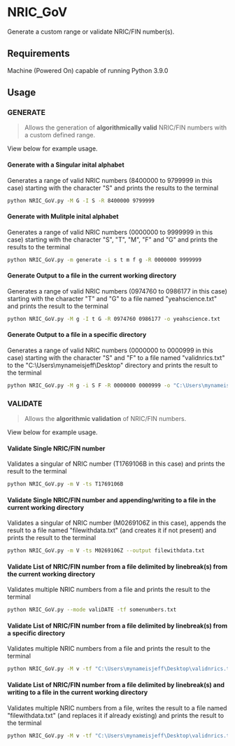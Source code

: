 # NRIC_GoV
Generate a custom range or validate NRIC/FIN number(s).

## Requirements
Machine (Powered On) capable of running Python 3.9.0

## Usage

### GENERATE

> Allows the generation of **algorithmically valid** NRIC/FIN numbers with a custom defined range.

View below for example usage.

#### Generate with a Singular inital alphabet
Generates a range of valid NRIC numbers (8400000 to 9799999 in this case) starting with the character "S" and prints the results to the terminal
```bash
python NRIC_GoV.py -M G -I S -R 8400000 9799999
```

#### Generate with Mulitple inital alphabet
Generates a range of valid NRIC numbers (0000000 to 9999999 in this case) starting with the character "S", "T", "M", "F" and "G" and prints the results to the terminal
```bash
python NRIC_GoV.py -m generate -i s t m f g -R 0000000 9999999
```

#### Generate Output to a file in the current working directory
Generates a range of valid NRIC numbers (0974760 to 0986177 in this case) starting with the character "T" and "G" to a file named "yeahscience.txt" and prints the result to the terminal
```bash
python NRIC_GoV.py -M g -I t G -R 0974760 0986177 -o yeahscience.txt
```

#### Generate Output to a file in a specific directory
Generates a range of valid NRIC numbers (0000000 to 0000999 in this case) starting with the character "S" and "F" to a file named "validnrics.txt" to the "C:\Users\mynameisjeff\Desktop\" directory and prints the result to the terminal
```bash
python NRIC_GoV.py -M g -i S F -R 0000000 0000999 -o "C:\Users\mynameisjeff\Desktop\validnrics.txt"
```

### VALIDATE

> Allows the **algorithmic validation** of NRIC/FIN numbers.

View below for example usage.

#### Validate Single NRIC/FIN number
Validates a singular of NRIC number (T1769106B in this case) and prints the result to the terminal
```bash
python NRIC_GoV.py -m V -ts T1769106B
```

#### Validate Single NRIC/FIN number and appending/writing to a file in the current working directory
Validates a singular of NRIC number (M0269106Z in this case), appends the result to a file named "filewithdata.txt" (and creates it if not present) and prints the result to the terminal
```bash
python NRIC_GoV.py -m V -ts M0269106Z --output filewithdata.txt
```

#### Validate List of NRIC/FIN number from a file delimited by linebreak(s) from the current working directory
Validates multiple NRIC numbers from a file and prints the result to the terminal
```bash
python NRIC_GoV.py --mode valiDATE -tf somenumbers.txt
```

#### Validate List of NRIC/FIN number from a file delimited by linebreak(s) from a specific directory
Validates multiple NRIC numbers from a file and prints the result to the terminal
```bash
python NRIC_GoV.py -M v -tf "C:\Users\mynameisjeff\Desktop\validnrics.txt"
```

#### Validate List of NRIC/FIN number from a file delimited by linebreak(s) and writing to a file in the current working directory
Validates multiple NRIC numbers from a file, writes the result to a file named "filewithdata.txt" (and replaces it if already existing) and prints the result to the terminal
```bash
python NRIC_GoV.py -M v -tf "C:\Users\mynameisjeff\Desktop\validnrics.txt" -o yeahscience.txt
```

